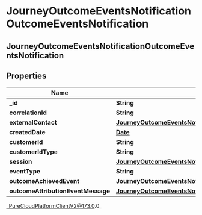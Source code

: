 # JourneyOutcomeEventsNotificationOutcomeEventsNotification

## JourneyOutcomeEventsNotificationOutcomeEventsNotification

## Properties

|Name | Type | Description | Notes|
|------------ | ------------- | ------------- | -------------|
| **_id** | **String** |  | [optional] |
| **correlationId** | **String** |  | [optional] |
| **externalContact** | [**JourneyOutcomeEventsNotificationExternalContact**](JourneyOutcomeEventsNotificationExternalContact) |  | [optional] |
| **createdDate** | [**Date**](Date) |  | [optional] |
| **customerId** | **String** |  | [optional] |
| **customerIdType** | **String** |  | [optional] |
| **session** | [**JourneyOutcomeEventsNotificationSession**](JourneyOutcomeEventsNotificationSession) |  | [optional] |
| **eventType** | **String** |  | [optional] |
| **outcomeAchievedEvent** | [**JourneyOutcomeEventsNotificationOutcomeAchievedMessage**](JourneyOutcomeEventsNotificationOutcomeAchievedMessage) |  | [optional] |
| **outcomeAttributionEventMessage** | [**JourneyOutcomeEventsNotificationOutcomeAttributionMessage**](JourneyOutcomeEventsNotificationOutcomeAttributionMessage) |  | [optional] |



_PureCloudPlatformClientV2@173.0.0_
